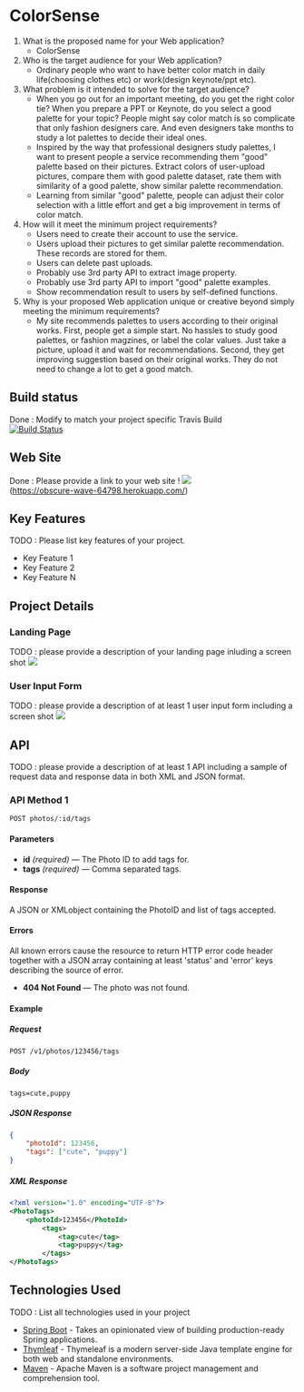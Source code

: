 # ColorSense

1. What is the proposed name for your Web application?
    - ColorSense
2. Who is the target audience for your Web application?
    - Ordinary people who want to have better color match in daily life(choosing clothes etc) or work(design keynote/ppt etc).
3. What problem is it intended to solve for the target audience?
    - When you go out for an important meeting, do you get the right color tie? When you prepare a PPT or Keynote, do you select a good palette for your topic? 
    People might say color match is so complicate that only fashion designers care. And even designers take months to study a lot palettes to decide their ideal ones.
    - Inspired by the way that professional designers study palettes, I want to present people a service recommending them "good" palette based on their pictures.
    Extract colors of user-upload pictures, compare them with good palette dataset, rate them with similarity of a good palette, show similar palette recommendation.
    - Learning from similar "good" palette, people can adjust their color selection with a little effort and get a big improvement in terms of color match.
4. How will it meet the minimum project requirements?
    - Users need to create their account to use the service.
    - Users upload their pictures to get similar palette recommendation. These records are stored for them.
    - Users can delete past uploads.
    - Probably use 3rd party API to extract image property.
    - Probably use 3rd party API to import "good" palette examples.
    - Show recommendation result to users by self-defined functions. 
5. Why is your proposed Web application unique or creative beyond simply meeting the minimum requirements?
     - My site recommends palettes to users according to their original works. First, people get a simple start. 
     No hassles to study good palettes, or fashion magzines, or label the colar values. Just take a picture, upload it and wait for recommendations.
     Second, they get improving suggestion based on their original works. They do not need to change a lot to get a good match.
     
     
## Build status

Done : Modify to match your project specific Travis Build
<br>[![Build Status](https://travis-ci.org/infsci2560sp17/full-stack-web-dawn-llp.svg?branch=master)](https://travis-ci.org/infsci2560sp17/full-stack-web-dawn-llp)

## Web Site

Done : Please provide a link to your web site !
![](https://github.com/infsci2560sp17/full-stack-web-dawn-llp/blob/master/logo1.png)
<br>(https://obscure-wave-64798.herokuapp.com/)

## Key Features

TODO : Please list key features of your project.

* Key Feature 1 
* Key Feature 2
* Key Feature N

## Project Details

### Landing Page

TODO : please provide a description of your landing page inluding a screen shot ![](https://.../image.JPG)

### User Input Form

TODO : please provide a description of at least 1 user input form including a screen shot ![](https://.../image.jpg)

## API

TODO : please provide a description of at least 1 API including a sample of request data and response data in both XML and JSON format.

### API Method 1

    POST photos/:id/tags

#### Parameters

- **id** _(required)_ — The Photo ID to add tags for.
- **tags** _(required)_ — Comma separated tags.

#### Response

A JSON or XMLobject containing the PhotoID and list of tags accepted.

#### Errors

All known errors cause the resource to return HTTP error code header together with a JSON array containing at least 'status' and 'error' keys describing the source of error.

- **404 Not Found** — The photo was not found.

#### Example

##### Request

    POST /v1/photos/123456/tags

##### Body

    tags=cute,puppy


##### JSON Response

```json
{
    "photoId": 123456,
    "tags": ["cute", "puppy"]
}
```

##### XML Response

```xml
<?xml version="1.0" encoding="UTF-8"?>
<PhotoTags>
    <photoId>123456</PhotoId>
        <tags>
            <tag>cute</tag>
            <tag>puppy</tag>
        </tags>
</PhotoTags>
```

## Technologies Used

TODO : List all technologies used in your project

- [Spring Boot](https://projects.spring.io/spring-boot/) - Takes an opinionated view of building production-ready Spring applications.
- [Thymleaf](http://www.thymeleaf.org/) - Thymeleaf is a modern server-side Java template engine for both web and standalone environments.
- [Maven](https://maven.apache.org/) - Apache Maven is a software project management and comprehension tool.